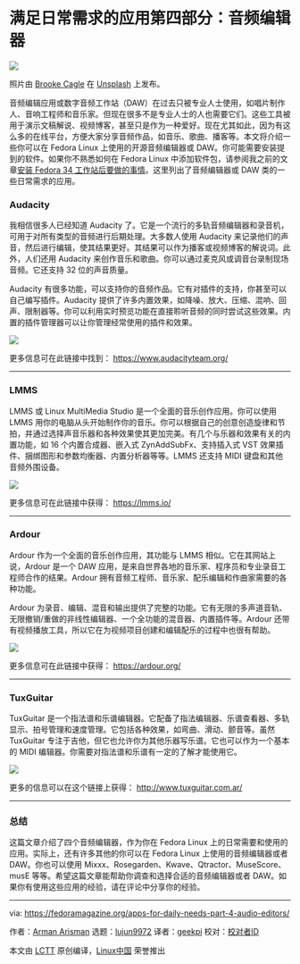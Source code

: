 [#]: subject: "Apps for daily needs part 4: audio editors"
[#]: via: "https://fedoramagazine.org/apps-for-daily-needs-part-4-audio-editors/"
[#]: author: "Arman Arisman https://fedoramagazine.org/author/armanwu/"
[#]: collector: "lujun9972"
[#]: translator: "geekpi"
[#]: reviewer: " "
[#]: publisher: " "
[#]: url: " "

满足日常需求的应用第四部分：音频编辑器
======

![][1]

照片由 [Brooke Cagle][2] 在 [Unsplash][3] 上发布。

音频编辑应用或数字音频工作站（DAW）在过去只被专业人士使用，如唱片制作人、音响工程师和音乐家。但现在很多不是专业人士的人也需要它们。这些工具被用于演示文稿解说、视频博客，甚至只是作为一种爱好。现在尤其如此，因为有这么多的在线平台，方便大家分享音频作品，如音乐、歌曲、播客等。本文将介绍一些你可以在 Fedora Linux 上使用的开源音频编辑器或 DAW。你可能需要安装提到的软件。如果你不熟悉如何在 Fedora Linux 中添加软件包，请参阅我之前的文章[安装 Fedora 34 工作站后要做的事情][4]。这里列出了音频编辑器或 DAW 类的一些日常需求的应用。

### Audacity

我相信很多人已经知道 Audacity 了。它是一个流行的多轨音频编辑器和录音机，可用于对所有类型的音频进行后期处理。大多数人使用 Audacity 来记录他们的声音，然后进行编辑，使其结果更好。其结果可以作为播客或视频博客的解说词。此外，人们还用 Audacity 来创作音乐和歌曲。你可以通过麦克风或调音台录制现场音频。它还支持 32 位的声音质量。

Audacity 有很多功能，可以支持你的音频作品。它有对插件的支持，你甚至可以自己编写插件。Audacity 提供了许多内置效果，如降噪、放大、压缩、混响、回声、限制器等。你可以利用实时预览功能在直接聆听音频的同时尝试这些效果。内置的插件管理器可以让你管理经常使用的插件和效果。

![][5]

更多信息可在此链接中找到： <https://www.audacityteam.org/>

* * *

### LMMS

LMMS 或 Linux MultiMedia Studio 是一个全面的音乐创作应用。你可以使用 LMMS 用你的电脑从头开始制作你的音乐。你可以根据自己的创意创造旋律和节拍，并通过选择声音乐器和各种效果使其更加完美。有几个与乐器和效果有关的内置功能，如 16 个内置合成器、嵌入式 ZynAddSubFx、支持插入式 VST 效果插件、捆绑图形和参数均衡器、内置分析器等等。LMMS 还支持 MIDI 键盘和其他音频外围设备。

![][6]

更多信息可在此链接中获得： <https://lmms.io/>

* * *

### Ardour

Ardour 作为一个全面的音乐创作应用，其功能与 LMMS 相似。它在其网站上说，Ardour 是一个 DAW 应用，是来自世界各地的音乐家、程序员和专业录音工程师合作的结果。Ardour 拥有音频工程师、音乐家、配乐编辑和作曲家需要的各种功能。

Ardour 为录音、编辑、混音和输出提供了完整的功能。它有无限的多声道音轨、无限撤销/重做的非线性编辑器、一个全功能的混音器、内置插件等。Ardour 还带有视频播放工具，所以它在为视频项目创建和编辑配乐的过程中也很有帮助。

![][7]

更多信息可在此链接中获得： <https://ardour.org/>

* * *

### TuxGuitar

TuxGuitar 是一个指法谱和乐谱编辑器。它配备了指法编辑器、乐谱查看器、多轨显示、拍号管理和速度管理。它包括各种效果，如弯曲、滑动、颤音等。虽然 TuxGuitar 专注于吉他，但它也允许你为其他乐器写乐谱。它也可以作为一个基本的 MIDI 编辑器。你需要对指法谱和乐谱有一定的了解才能使用它。

![][8]

更多的信息可以在这个链接上获得： <http://www.tuxguitar.com.ar/>

* * *

### 总结

这篇文章介绍了四个音频编辑器，作为你在 Fedora Linux 上的日常需要和使用的应用。实际上，还有许多其他的你可以在 Fedora Linux 上使用的音频编辑器或者 DAW。你也可以使用 Mixxx、Rosegarden、Kwave、Qtractor、MuseScore、musE 等等。希望这篇文章能帮助你调查和选择合适的音频编辑器或者 DAW。如果你有使用这些应用的经验，请在评论中分享你的经验。

--------------------------------------------------------------------------------

via: https://fedoramagazine.org/apps-for-daily-needs-part-4-audio-editors/

作者：[Arman Arisman][a]
选题：[lujun9972][b]
译者：[geekpi](https://github.com/geekpi)
校对：[校对者ID](https://github.com/校对者ID)

本文由 [LCTT](https://github.com/LCTT/TranslateProject) 原创编译，[Linux中国](https://linux.cn/) 荣誉推出

[a]: https://fedoramagazine.org/author/armanwu/
[b]: https://github.com/lujun9972
[1]: https://fedoramagazine.org/wp-content/uploads/2021/07/FedoraMagz-Apps-4-Audio-816x345.jpg
[2]: https://unsplash.com/@brookecagle?utm_source=unsplash&utm_medium=referral&utm_content=creditCopyText
[3]: https://unsplash.com/s/photos/meeting-on-cafe-computer?utm_source=unsplash&utm_medium=referral&utm_content=creditCopyText
[4]: https://fedoramagazine.org/things-to-do-after-installing-fedora-34-workstation/
[5]: https://fedoramagazine.org/wp-content/uploads/2021/08/audio-audacity-1024x575.png
[6]: https://fedoramagazine.org/wp-content/uploads/2021/08/audio-lmms-1024x575.png
[7]: https://fedoramagazine.org/wp-content/uploads/2021/08/audio-ardour-1024x592.png
[8]: https://fedoramagazine.org/wp-content/uploads/2021/08/audio-tuxguitar-1024x575.png
